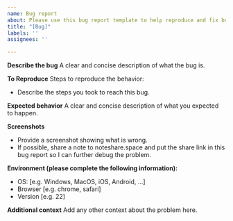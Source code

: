 ```yaml
---
name: Bug report
about: Please use this bug report template to help reproduce and fix bugs in Noteshare.space!
title: "[Bug]"
labels: ''
assignees: ''

---
```


**Describe the bug**
A clear and concise description of what the bug is.

**To Reproduce**
Steps to reproduce the behavior:
- Describe the steps you took to reach this bug.

**Expected behavior**
A clear and concise description of what you expected to happen.

**Screenshots**
- Provide a screenshot showing what is wrong.
- If possible, share a note to noteshare.space and put the share link in this bug report so I can further debug the problem.

**Environment (please complete the following information):**
 - OS: [e.g. Windows, MacOS, iOS, Android, ...]
 - Browser [e.g. chrome, safari]
 - Version [e.g. 22]

**Additional context**
Add any other context about the problem here.
